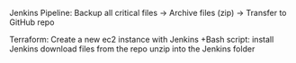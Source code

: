 Jenkins Pipeline:
Backup all critical files  ->
Archive files (zip) ->
Transfer to GitHub repo
  
Terraform:
Create a new ec2 instance with Jenkins
+Bash script:
install Jenkins
download files from the repo
unzip into the Jenkins folder
